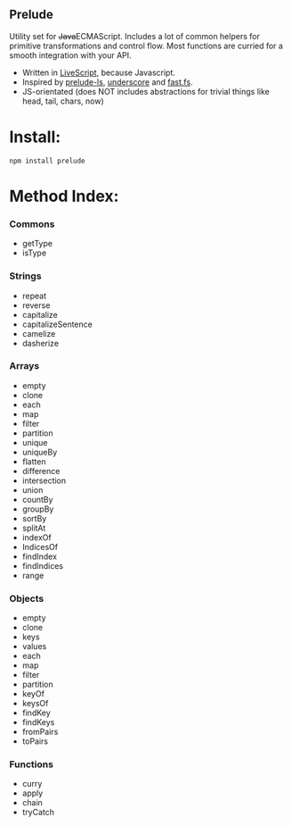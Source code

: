 Prelude
-------

Utility set for <strike>Java</strike>ECMAScript.
Includes a lot of common helpers for primitive transformations and control flow. Most functions are curried for a smooth integration with your API.

- Written in <a href="http://www.livescript.net">LiveScript</a>, because Javascript.
- Inspired by
<a href="http://www.preludels.com">prelude-ls</a>,
<a href="http://underscorejs.org/">underscore</a> and
<a href="https://github.com/codemix/fast.js">fast.fs</a>.
- JS-orientated (does NOT includes abstractions for trivial things like head, tail, chars, now)

# Install:

    npm install prelude

# Method Index:

### Commons

- getType
- isType

### Strings

- repeat
- reverse
- capitalize
- capitalizeSentence
- camelize
- dasherize

### Arrays

- empty
- clone
- each
- map
- filter
- partition
- unique
- uniqueBy
- flatten
- difference
- intersection
- union
- countBy
- groupBy
- sortBy
- splitAt
- indexOf
- IndicesOf
- findIndex
- findIndices
- range

### Objects

- empty
- clone
- keys
- values
- each
- map
- filter
- partition
- keyOf
- keysOf
- findKey
- findKeys
- fromPairs
- toPairs

### Functions

- curry
- apply
- chain
- tryCatch

